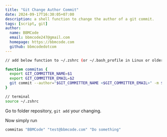 ```yaml
---
title: "Git Change Author Commit"
date: 2024-09-17T16:30:05+07:00
description: a shell function to change the author of a git commit.
tags: [script, git]
author:
  name: BBMCode
  email: bbmcode247@gmail.com
  homepage: https://bbmcode.com
  github: bbmcodedotcom
---
```


```sh
// add below function to ~/.zshrc (or ~/.bash_profile in Linux or older version Macos )

function commitas {
  export GIT_COMMITTER_NAME=$1
  export GIT_COMMITTER_EMAIL=$2
  git commit --author="$GIT_COMMITTER_NAME <$GIT_COMMITTER_EMAIL>" -m $3
}

// terminal
source ~/.zshrc

```

Go to folder repository, `git add` your changing.

Now simply run
```sh
commitas "BBMCode" "test@bbmcode.com" "Do something"
```
